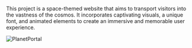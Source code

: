 This project is a space-themed website that aims to transport visitors into the vastness of the cosmos.
It incorporates captivating visuals, a unique font, and animated elements to create an immersive and memorable user experience.

![PlanetPortal](https://github.com/VinuthaTJ179/PlanetPortal/assets/93989675/67b39fc1-90c1-4679-b12f-6f95143f1866)
